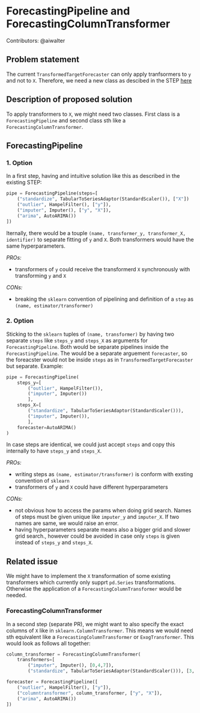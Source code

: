 # ForecastingPipeline and ForecastingColumnTransformer

Contributors: @aiwalter

## Problem statement

The current `TransformedTargetForecaster` can only apply tranfsormers to `y` and not to `X`. Therefore, we need a new class as descibed in the STEP [here](https://github.com/sktime/enhancement-proposals/blob/8200d8d5ec409bf76a2f8af6d12b17fe201afa0a/steps/01_forecasting_api/forecasting-with-exogenous-variables.md)

## Description of proposed solution
To apply transformers to `X`, we might need two classes. First class is a `ForecastingPipeline` and second class sth like a `ForecastingColumnTransformer`.

## ForecastingPipeline
### 1. Option

In a first step, having and intuitive solution like this as described in the existing STEP:
```python
pipe = ForecastingPipeline(steps=[
    ("standardize", TabularToSeriesAdaptor(StandardScaler()), ["X"])
    ("outlier", HampelFilter(), ["y"]),
    ("imputer", Imputer(), ["y", "X"]),
    ("arima", AutoARIMA())
])
```
Iternally, there would be a touple `(name, transformer_y, transformer_X, identifier)` to separate fitting of `y` and `X`. Both transformers would have the same hyperparameters.

*PROs:*
- transformers of `y` could receive the transformerd `X` synchronously with transforming `y` and `X`

*CONs:*
- breaking the `sklearn` convention of pipelining and definition of a `step` as `(name, estimator/transformer)`


### 2. Option

Sticking to the `sklearn` tuples of `(name, transformer)` by having two separate `steps` like `steps_y` and `steps_X` as arguments for `ForecastingPipeline`. Both would be separate pipelines inside the `ForecastingPipeline`. The would be a separate arguement `forecaster`, so the foreacster would not be inside `steps` as in `TransformedTargetForecaster` but separate. Example:
```python
pipe = ForecastingPipeline(
    steps_y=[
        ("outlier", HampelFilter()),
        ("imputer", Imputer())
        ],
    steps_X=[
        ("standardize", TabularToSeriesAdaptor(StandardScaler())),
        ("imputer", Imputer()),
        ],
    forecaster=AutoARIMA()
)
```
In case steps are identical, we could just accept `steps` and copy this internally to have `steps_y` and `steps_X`.

*PROs:*
- writing steps as `(name, estimator/transformer)` is conform with exsting convention of `sklearn`
- transformers of `y` and `X` could have different hyperparameters

*CONs:*
- not obvious how to access the params when doing grid search. Names of steps must be given unique like `imputer_y` and `imputer_X`. If two names are same, we would raise an error.
- having hyperparameters separate means also a bigger grid and slower grid search., however could be avoided in case only `steps` is given instead of `steps_y` and `steps_X`.

## Related issue
We might have to implement the `X` transformation of some existing transformers which currently only supprt `pd.Series` transformations. Otherwise the application of a `ForecastingColumnTransformer` would be needed.

### ForecastingColumnTransformer
In a second step (separate PR), we might want to also specify the exact columns of `X` like in `sklearn.ColumnTransformer`. This means we would need sth equivalent like a `ForecastingColumnTransformer` or `ExogTransformer`. This would look as follows all together:
```python
column_transformer = ForecastingColumnTransformer(
    transformers=[
        ("imputer", Imputer(), [0,4,7]),
        ("standardize", TabularToSeriesAdaptor(StandardScaler())), [3, 5])

forecaster = ForecastingPipeline([
    ("outlier", HampelFilter(), ["y"]),
    ("columntransformer", column_transformer, ["y", "X"]),
    ("arima", AutoARIMA())
])
```


